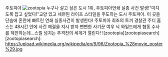 주토피아
![zootopia](/assests/images/zootopia.jpg)
누구나 살고 싶은 도시 1위, 주토피아연쇄 실종 사건 발생!“미치도록 잡고 싶었다!”교양 있고 세련된 라이프 스타일을 주도하는 도시 주토피아. 이 곳을 단숨에 혼란에 빠트린 연쇄 실종사건이 발생한다! 주토피아 최초의 토끼 경찰관 주디 홉스는 48시간 안에 사건 해결을 지시 받자 뻔뻔한 사기꾼 여우 닉 와일드에게 협동 수사를 제안하는데…스릴 넘치는 추격전의 세계가 열린다!
![zootopia][zootopiasearch]
[zootopiasearch]: https://upload.wikimedia.org/wikipedia/en/9/96/Zootopia_%28movie_poster%29.jpg 
